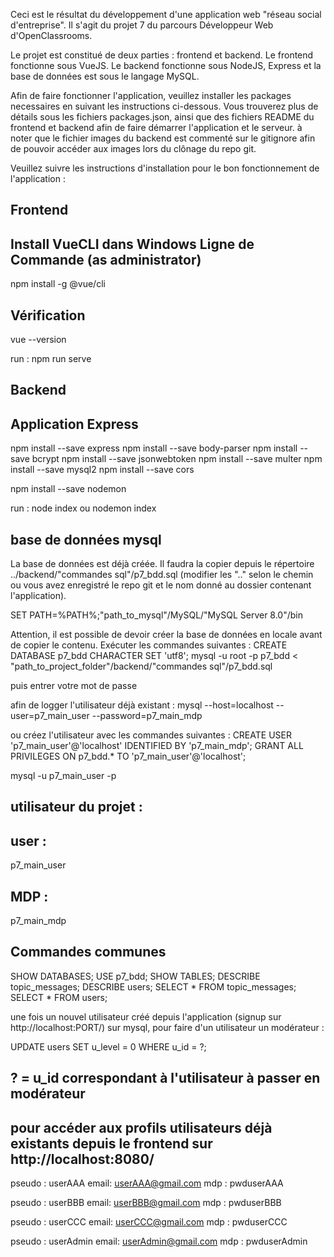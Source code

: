 Ceci est le résultat du développement d'une application web "réseau social d'entreprise".
Il s'agit du projet 7 du parcours Développeur Web d'OpenClassrooms.

Le projet est constitué de deux parties : frontend et backend.
Le frontend fonctionne sous VueJS.
Le backend fonctionne sous NodeJS, Express et la base de données est sous le langage MySQL.

Afin de faire fonctionner l'application, veuillez installer les packages necessaires en suivant les instructions ci-dessous.
Vous trouverez plus de détails sous les fichiers packages.json, ainsi que des fichiers README du frontend et backend afin de faire démarrer l'application et le serveur.
à noter que le fichier images du backend est commenté sur le gitignore afin de pouvoir accéder aux images lors du clônage du repo git.

Veuillez suivre les instructions d'installation pour le bon fonctionnement de l'application :

## Frontend
## Install VueCLI dans Windows Ligne de Commande (as administrator)
npm install -g @vue/cli
## Vérification
vue --version

run :
npm run serve

## Backend
## Application Express
npm install --save express
npm install --save body-parser
npm install --save bcrypt
npm install --save jsonwebtoken
npm install --save multer
npm install --save mysql2
npm install --save cors

npm install --save nodemon

run :
node index 
ou
nodemon index
## base de données mysql
La base de données est déjà créée.
Il faudra la copier depuis le répertoire ../backend/"commandes sql"/p7_bdd.sql
(modifier les ".." selon le chemin ou vous avez enregistré le repo git et le nom donné au dossier contenant l'application).

SET PATH=%PATH%;"path_to_mysql"/MySQL/"MySQL Server 8.0"/bin

Attention, il est possible de devoir créer la base de données en locale avant de copier le contenu. Exécuter les commandes suivantes :
CREATE DATABASE p7_bdd CHARACTER SET 'utf8';
mysql -u root -p p7_bdd < "path_to_project_folder"/backend/"commandes sql"/p7_bdd.sql

puis entrer votre mot de passe

afin de logger l'utilisateur déjà existant : 
mysql --host=localhost --user=p7_main_user --password=p7_main_mdp

ou créez l'utilisateur avec les commandes suivantes :
CREATE USER 'p7_main_user'@'localhost' IDENTIFIED BY 'p7_main_mdp';
GRANT ALL PRIVILEGES ON p7_bdd.* TO 'p7_main_user'@'localhost';

mysql -u p7_main_user -p

## utilisateur du projet :
## user :
p7_main_user
## MDP :
p7_main_mdp

## Commandes communes
SHOW DATABASES;
USE p7_bdd;
SHOW TABLES;
DESCRIBE topic_messages;
DESCRIBE users;
SELECT * FROM topic_messages;
SELECT * FROM users;

une fois un nouvel utilisateur créé depuis l'application (signup sur http://localhost:PORT/)
sur mysql, pour faire d'un utilisateur un modérateur :

UPDATE users SET u_level = 0 WHERE u_id = ?; 
## ? = u_id correspondant à l'utilisateur à passer en modérateur

## pour accéder aux profils utilisateurs déjà existants depuis le frontend sur http://localhost:8080/
pseudo : userAAA
email: userAAA@gmail.com
mdp : pwduserAAA

pseudo : userBBB
email: userBBB@gmail.com
mdp : pwduserBBB

pseudo : userCCC
email: userCCC@gmail.com
mdp : pwduserCCC

pseudo : userAdmin
email: userAdmin@gmail.com
mdp : pwduserAdmin